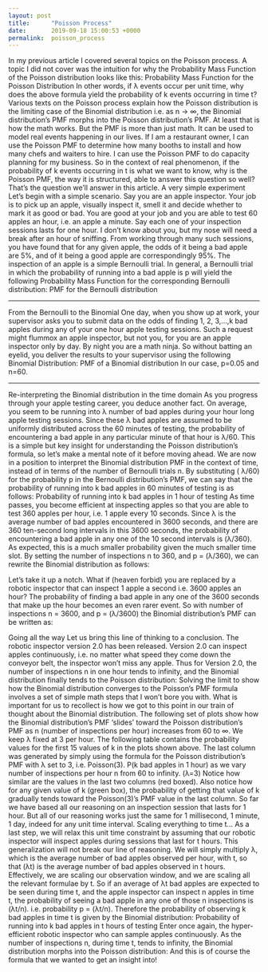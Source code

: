 ```yaml
---
layout: post
title:      "Poisson Process"
date:       2019-09-18 15:00:53 +0000
permalink:  poisson_process
---
```


In my previous article I covered several topics on the Poisson process. A topic I did not cover was the intuition for why the Probability Mass Function of the Poisson distribution looks like this:
Probability Mass Function for the Poisson Distribution
In other words, if λ events occur per unit time, why does the above formula yield the probability of k events occurring in time t?
Various texts on the Poisson process explain how the Poisson distribution is the limiting case of the Binomial distribution i.e. as n → ∞, the Binomial distribution’s PMF morphs into the Poisson distribution’s PMF. At least that is how the math works.
But the PMF is more than just math. It can be used to model real events happening in our lives. If I am a restaurant owner, I can use the Poisson PMF to determine how many booths to install and how many chefs and waiters to hire. I can use the Poisson PMF to do capacity planning for my business.
So in the context of real phenomenon, if the probability of k events occurring in t is what we want to know, why is the Poisson PMF, the way it is structured, able to answer this question so well?
That’s the question we’ll answer in this article.
A very simple experiment
Let’s begin with a simple scenario. Say you are an apple inspector. Your job is to pick up an apple, visually inspect it, smell it and decide whether to mark it as good or bad. You are good at your job and you are able to test 60 apples an hour, i.e. an apple a minute. Say each one of your inspection sessions lasts for one hour. I don’t know about you, but my nose will need a break after an hour of sniffing.
From working through many such sessions, you have found that for any given apple, the odds of it being a bad apple are 5%, and of it being a good apple are correspondingly 95%. The inspection of an apple is a simple Bernoulli trial.
In general, a Bernoulli trial in which the probability of running into a bad apple is p will yield the following Probability Mass Function for the corresponding Bernoulli distribution:
PMF for the Bernoulli distribution
________________________________________
From the Bernoulli to the Binomial
One day, when you show up at work, your supervisor asks you to submit data on the odds of finding 1, 2, 3,…,k bad apples during any of your one hour apple testing sessions.
Such a request might flummox an apple inspector, but not you, for you are an apple inspector only by day. By night you are a math ninja. So without batting an eyelid, you deliver the results to your supervisor using the following Binomial Distribution:
PMF of a Binomial distribution
In our case, p=0.05 and n=60.
________________________________________
Re-interpreting the Binomial distribution in the time domain
As you progress through your apple testing career, you deduce another fact. On average, you seem to be running into λ number of bad apples during your hour long apple testing sessions.
Since these λ bad apples are assumed to be uniformly distributed across the 60 minutes of testing, the probability of encountering a bad apple in any particular minute of that hour is λ/60. This is a simple but key insight for understanding the Poisson distribution’s formula, so let’s make a mental note of it before moving ahead.
We are now in a position to interpret the Binomial distribution PMF in the context of time, instead of in terms of the number of Bernoulli trials n.
By substituting ( λ/60) for the probability p in the Bernoulli distribution’s PMF, we can say that the probability of running into k bad apples in 60 minutes of testing is as follows:
Probability of running into k bad apples in 1 hour of testing
As time passes, you become efficient at inspecting apples so that you are able to test 360 apples per hour, i.e. 1 apple every 10 seconds. Since λ is the average number of bad apples encountered in 3600 seconds, and there are 360 ten-second long intervals in this 3600 seconds, the probability of encountering a bad apple in any one of the 10 second intervals is (λ/360).
As expected, this is a much smaller probability given the much smaller time slot.
By setting the number of inspections n to 360, and p = (λ/360), we can rewrite the Binomial distribution as follows:


Let’s take it up a notch. What if (heaven forbid) you are replaced by a robotic inspector that can inspect 1 apple a second i.e. 3600 apples an hour? The probability of finding a bad apple in any one of the 3600 seconds that make up the hour becomes an even rarer event. So with number of inspections n = 3600, and p = (λ/3600) the Binomial distribution’s PMF can be written as:

Going all the way
Let us bring this line of thinking to a conclusion. The robotic inspector version 2.0 has been released. Version 2.0 can inspect apples continuously, i.e. no matter what speed they come down the conveyor belt, the inspector won’t miss any apple. Thus for Version 2.0, the number of inspections n in one hour tends to infinity, and the Binomial distribution finally tends to the Poisson distribution:
Solving the limit to show how the Binomial distribution converges to the Poisson’s PMF formula involves a set of simple math steps that I won’t bore you with.
What is important for us to recollect is how we got to this point in our train of thought about the Binomial distribution.
The following set of plots show how the Binomial distribution’s PMF ‘slides’ toward the Poisson distribution’s PMF as n (number of inspections per hour) increases from 60 to ∞. We keep λ fixed at 3 per hour.
The following table contains the probability values for the first 15 values of k in the plots shown above. The last column was generated by simply using the formula for the Poisson distribution’s PMF with λ set to 3, i.e. Poisson(3).
P(k bad apples in 1 hour) as we vary number of inspections per hour n from 60 to infinity. (λ=3)
Notice how similar are the values in the last two columns (red boxed). Also notice how for any given value of k (green box), the probability of getting that value of k gradually tends toward the Poisson(3)’s PMF value in the last column.
So far we have based all our reasoning on an inspection session that lasts for 1 hour. But all of our reasoning works just the same for 1 millisecond, 1 minute, 1 day, indeed for any unit time interval.
Scaling everything to time t…
As a last step, we will relax this unit time constraint by assuming that our robotic inspector will inspect apples during sessions that last for t hours. This generalization will not break our line of reasoning. We will simply multiply λ, which is the average number of bad apples observed per hour, with t, so that (λt) is the average number of bad apples observed in t hours.
Effectively, we are scaling our observation window, and we are scaling all the relevant formulae by t.
So if an average of λt bad apples are expected to be seen during time t, and the apple inspector can inspect n apples in time t, the probability of seeing a bad apple in any one of those n inspections is (λt/n). i.e. probability p = (λt/n). Therefore the probability of observing k bad apples in time t is given by the Binomial distribution:
Probability of running into k bad apples in t hours of testing
Enter once again, the hyper-efficient robotic inspector who can sample apples continuously. As the number of inspections n, during time t, tends to infinity, the Binomial distribution morphs into the Poisson distribution:
And this is of course the formula that we wanted to get an insight into!

